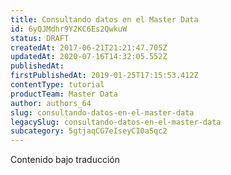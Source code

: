 ```yaml
---
title: Consultando datos en el Master Data
id: 6yQJMdhr9Y2KC6Es2QwkuW
status: DRAFT
createdAt: 2017-06-21T21:21:47.705Z
updatedAt: 2020-07-16T14:32:05.552Z
publishedAt: 
firstPublishedAt: 2019-01-25T17:15:53.412Z
contentType: tutorial
productTeam: Master Data
author: authors_64
slug: consultando-datos-en-el-master-data
legacySlug: consultando-datos-en-el-master-data
subcategory: 5gtjaqCG7eIseyCI0aSqc2
---
```


<div class="alert alert-warning">Contenido bajo traducción</div>
